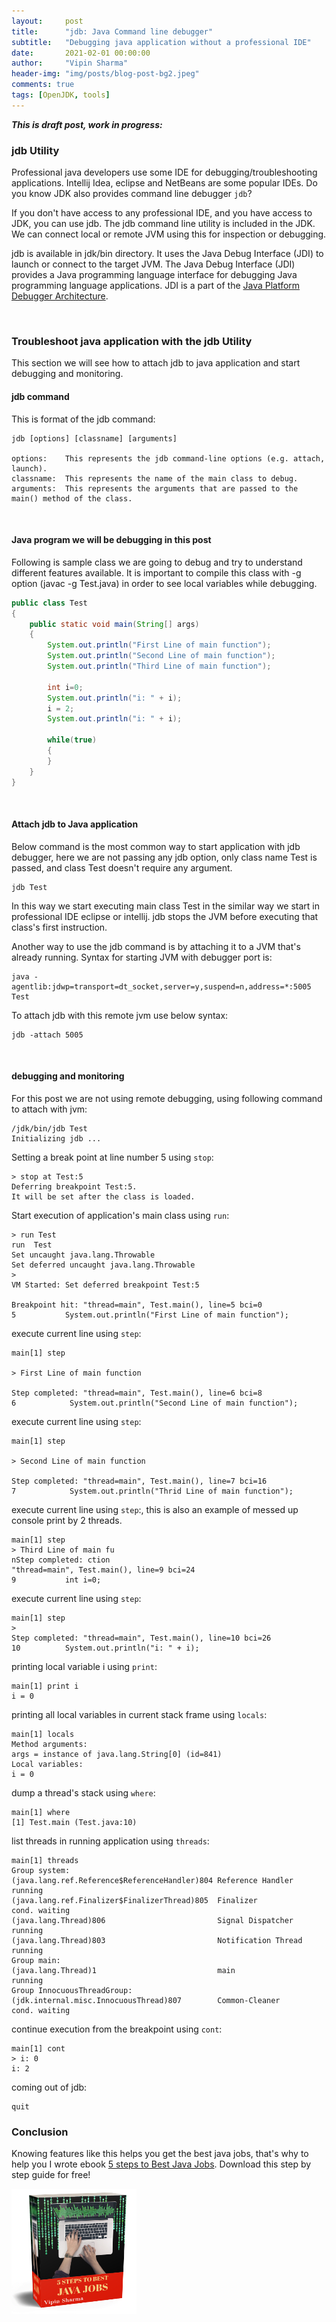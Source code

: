 ```yaml
---
layout:     post
title:      "jdb: Java Command line debugger"
subtitle:   "Debugging java application without a professional IDE"
date:       2021-02-01 00:00:00
author:     "Vipin Sharma"
header-img: "img/posts/blog-post-bg2.jpeg"
comments: true
tags: [OpenJDK, tools]
---
```


***This is draft post, work in progress:***

### jdb Utility

Professional java developers use some IDE for debugging/troubleshooting applications. Intellij Idea, eclipse and NetBeans are some popular IDEs. Do you know JDK also provides command line debugger `jdb`?

If you don't have access to any professional IDE, and you have access to JDK, you can use jdb. The jdb command line utility is included in the JDK. We can connect local or remote JVM using this for inspection or debugging.

jdb is available in jdk/bin directory. It uses the Java Debug Interface (JDI) to launch or connect to the target JVM. The Java Debug Interface (JDI) provides a Java programming language interface for debugging Java programming language applications. JDI is a part of the [Java Platform Debugger Architecture](https://docs.oracle.com/en/java/javase/15/docs/specs/jpda/architecture.html).

<br>

### Troubleshoot java application with the jdb Utility

This section we will see how to attach jdb to java application and start debugging and monitoring.


#### jdb command

This is format of the jdb command:

    jdb [options] [classname] [arguments]

    options:    This represents the jdb command-line options (e.g. attach, launch).
    classname:  This represents the name of the main class to debug.
    arguments:  This represents the arguments that are passed to the main() method of the class.

<br>

#### Java program we will be debugging in this post

Following is sample class we are going to debug and try to understand different features available. It is important to compile this class with -g option (javac -g Test.java) in order to see local variables while debugging.

```java
public class Test
{
	public static void main(String[] args)
	{
		System.out.println("First Line of main function");
        System.out.println("Second Line of main function");
        System.out.println("Third Line of main function");
		
		int i=0;
		System.out.println("i: " + i);
		i = 2;
		System.out.println("i: " + i);

		while(true)
		{
		}
	}
}
```
<br>

#### Attach jdb to Java application

Below command is the most common way to start application with jdb debugger, here we are not passing any jdb option, only class name Test is passed, and class Test doesn't require any argument.

    jdb Test

In this way we start executing main class Test in the similar way we start in professional IDE eclipse or intellij. jdb stops the JVM before executing that class's first instruction.

Another way to use the jdb command is by attaching it to a JVM that's already running. Syntax for starting JVM with debugger port is: 

    java -agentlib:jdwp=transport=dt_socket,server=y,suspend=n,address=*:5005 Test

To attach jdb with this remote jvm use below syntax:

    jdb -attach 5005

<br>

#### debugging and monitoring

For this post we are not using remote debugging, using following command to attach with jvm:

    /jdk/bin/jdb Test
    Initializing jdb ...

Setting a break point at line number 5 using `stop`:

    > stop at Test:5
    Deferring breakpoint Test:5.
    It will be set after the class is loaded.

Start execution of application's main class using `run`:

    > run Test
    run  Test
    Set uncaught java.lang.Throwable
    Set deferred uncaught java.lang.Throwable
    >
    VM Started: Set deferred breakpoint Test:5
    
    Breakpoint hit: "thread=main", Test.main(), line=5 bci=0
    5    		System.out.println("First Line of main function");

execute current line using `step`:

    main[1] step

    > First Line of main function
    
    Step completed: "thread=main", Test.main(), line=6 bci=8
    6            System.out.println("Second Line of main function");

execute current line using `step`:

    main[1] step

    > Second Line of main function
    
    Step completed: "thread=main", Test.main(), line=7 bci=16
    7            System.out.println("Thrid Line of main function");

execute current line using `step`:, this is also an example of messed up console print by 2 threads.

    main[1] step
    > Third Line of main fu
    nStep completed: ction
    "thread=main", Test.main(), line=9 bci=24
    9    		int i=0;

execute current line using `step`:

    main[1] step
    >
    Step completed: "thread=main", Test.main(), line=10 bci=26
    10    		System.out.println("i: " + i);

printing local variable i using `print`:

    main[1] print i
    i = 0

printing all local variables in current stack frame using `locals`:

    main[1] locals
    Method arguments:
    args = instance of java.lang.String[0] (id=841)
    Local variables:
    i = 0

dump a thread's stack using `where`:

    main[1] where
    [1] Test.main (Test.java:10)

list threads in running application using `threads`:

    main[1] threads
    Group system:
    (java.lang.ref.Reference$ReferenceHandler)804 Reference Handler   running
    (java.lang.ref.Finalizer$FinalizerThread)805  Finalizer           cond. waiting
    (java.lang.Thread)806                         Signal Dispatcher   running
    (java.lang.Thread)803                         Notification Thread running
    Group main:
    (java.lang.Thread)1                           main                running
    Group InnocuousThreadGroup:
    (jdk.internal.misc.InnocuousThread)807        Common-Cleaner      cond. waiting

continue execution from the breakpoint using `cont`:

    main[1] cont
    > i: 0
    i: 2

coming out of jdb:

    quit


### Conclusion

Knowing features like this helps you get the best java jobs, that's why to help you I wrote ebook [5 steps to Best Java Jobs](https://jfeatures.com/). Download this step by step guide for free!

[<img src="../img/ebook_upd.png" width="200" height="200">](https://jfeatures.com/)
